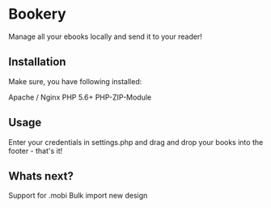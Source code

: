 # Bookery

Manage all your ebooks locally and send it to your reader!

## Installation

Make sure, you have following installed:

Apache / Nginx
PHP 5.6+
PHP-ZIP-Module 

## Usage

Enter your credentials in settings.php and drag and drop your books into the footer - that's it!

## Whats next?

Support for .mobi
Bulk import
new design
